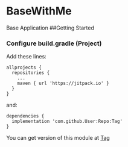 # BaseWithMe
Base Application
##Getting Started
### Configure build.gradle (Project)
Add these lines:
```
allprojects {
  repositories {
    ...
    maven { url 'https://jitpack.io' }
  }
}
```
and:
```
dependencies {
  implementation 'com.github.User:Repo:Tag'
}
```
You can get version of this module at [Tag](https://jitpack.io/#ngtien137/BaseWithMe)
